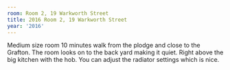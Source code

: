 ```yaml
---
room: Room 2, 19 Warkworth Street
title: 2016 Room 2, 19 Warkworth Street
year: '2016'
---
```


Medium size room 10 minutes walk from the plodge and close to the Grafton.  The room looks on to the back yard making it quiet.  Right above the big kitchen with the hob.  You can adjust the radiator settings which is nice.